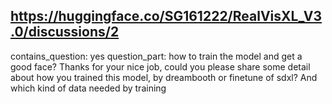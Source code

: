 ## https://huggingface.co/SG161222/RealVisXL_V3.0/discussions/2

contains_question: yes
question_part: how to train the model and get a good face? Thanks for your nice job, could you please share some detail about how you trained this model, by dreambooth or finetune of sdxl? And which kind of data needed by training